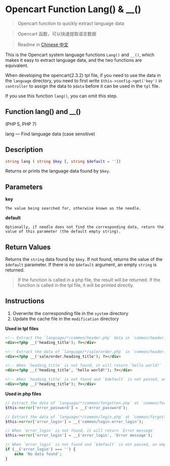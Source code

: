 # Opencart Function Lang() & __()
>Opencart function to quickly extract language data

>Opencart 函数，可以快速提取语言数据

>Readme in 
[Chinese 中文](https://github.com/fzzkyd/opencart_function_lang/blob/master/README_ZH.md)

This is the Opencart system language functions `Lang()` and `__()`, which makes it easy to extract language data, and the two functions are equivalent.

When developing the opencart(2.3.2) tpl file, if you need to use the data in the `language` directory, you need to first write `$this->config->get('key')` in `controller` to assign the data to `$data` before it can be used in the `tpl` file.

If you use this function `lang()`, you can omit this step.

## Function lang() and __()

(PHP 5, PHP 7)

lang — Find language data (case sensitive)

## Description

```php
string lang ( string $key [, string $default = ''])
```
Returns or prints the language data found by `$key`.

## Parameters
__key__

    The value being searched for, otherwise known as the needle.

__default__

    Optionally, if needle does not find the corresponding data, return the value of this parameter (the default empty string).

## Return Values
Returns the `string` data found by `$key`. If not found, returns the value of the `$default` parameter. If there is no `$default` argument, an empty `string` is returned.
> If the function is called in a php file, the result will be returned. If the function is called in the tpl file, it will be printed directly.

## Instructions
1. Overwrite the corresponding file in the `system` directory
2. Update the cache file in the `modification` directory

__Used in tpl files__
```html
<!-- Extract the `language/*/common/header.php` data in `common/header.tpl` -->
<div><?php __('heading_title'); ?></div>

<!-- Extract the data of `language/*/sale/order.php` in `common/header.tpl` -->
<div><?php __('sale/order.heading_title'); ?></div>

<!-- When `heading_title` is not found, it will return `hello world!` -->
<div><?php __('heading_title', 'hello world!'); ?></div>

<!-- When `heading_title` is not found and `$default` is not passed, an empty `string` is printed -->
<div><?php __('heading_title'); ?></div>
```

__Used in php files__
```php
// Extract the data of `language/*/common/forgotten.php` at `common/forgotten.tpl`
$this->error['error_password'] = __('error_password');

// Extract the data of `language/*/common/login.php` at `common/forgotten.tpl`
$this->error['error_login'] = __('common/login.error_login');

// When `error_login` is not found, it will return `Error message`
$this->error['error_login'] = __('error_login', 'Error message');

// When `error_login` is not found and `$default` is not passed, an empty `string` is returned
if (__('error_login') === '') {
    echo 'No data found';
}
```
